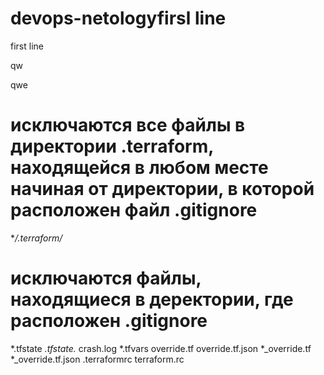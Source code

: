 # devops-netologyfirsl line
first line

qw

qwe

# исключаются все файлы в директории .terraform, находящейся в любом месте начиная от директории, в которой расположен файл .gitignore
**/.terraform/*

# исключаются файлы, находящиеся в деректории, где расположен .gitignore 
*.tfstate
*.tfstate.*
crash.log
*.tfvars
override.tf
override.tf.json
*_override.tf
*_override.tf.json
.terraformrc
terraform.rc
